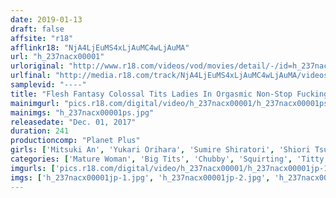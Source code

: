 ```yaml
---
date: 2019-01-13
draft: false
affsite: "r18"
afflinkr18: "NjA4LjEuMS4xLjAuMC4wLjAuMA"
url: "h_237nacx00001"
urloriginal: "http://www.r18.com/videos/vod/movies/detail/-/id=h_237nacx00001"
urlfinal: "http://media.r18.com/track/NjA4LjEuMS4xLjAuMC4wLjAuMA/videos/vod/movies/detail/-/id=h_237nacx00001"
samplevid: "----"
title: "Flesh Fantasy Colossal Tits Ladies In Orgasmic Non-Stop Fucking 10 Ladies"
mainimgurl: "pics.r18.com/digital/video/h_237nacx00001/h_237nacx00001ps.jpg"
mainimgs: "h_237nacx00001ps.jpg"
releasedate: "Dec. 01, 2017"
duration: 241
productioncomp: "Planet Plus"
girls: ['Mitsuki An', 'Yukari Orihara', 'Sumire Shiratori', 'Shiori Tsukada', 'Yu Asagiri', 'Reika Honma', 'Hinami Narusawa', 'Sayaka Kujo', 'Ichika Hayano', 'Shizuku Mukai']
categories: ['Mature Woman', 'Big Tits', 'Chubby', 'Squirting', 'Titty Fuck', 'Compilation', 'Over 4 Hours', 'Hi-Def']
imgurls: ['pics.r18.com/digital/video/h_237nacx00001/h_237nacx00001jp-1.jpg', 'pics.r18.com/digital/video/h_237nacx00001/h_237nacx00001jp-2.jpg', 'pics.r18.com/digital/video/h_237nacx00001/h_237nacx00001jp-3.jpg', 'pics.r18.com/digital/video/h_237nacx00001/h_237nacx00001jp-4.jpg', 'pics.r18.com/digital/video/h_237nacx00001/h_237nacx00001jp-5.jpg', 'pics.r18.com/digital/video/h_237nacx00001/h_237nacx00001jp-6.jpg', 'pics.r18.com/digital/video/h_237nacx00001/h_237nacx00001jp-7.jpg', 'pics.r18.com/digital/video/h_237nacx00001/h_237nacx00001jp-8.jpg', 'pics.r18.com/digital/video/h_237nacx00001/h_237nacx00001jp-9.jpg', 'pics.r18.com/digital/video/h_237nacx00001/h_237nacx00001jp-10.jpg', 'pics.r18.com/digital/video/h_237nacx00001/h_237nacx00001jp-11.jpg', 'pics.r18.com/digital/video/h_237nacx00001/h_237nacx00001jp-12.jpg', 'pics.r18.com/digital/video/h_237nacx00001/h_237nacx00001jp-13.jpg', 'pics.r18.com/digital/video/h_237nacx00001/h_237nacx00001jp-14.jpg', 'pics.r18.com/digital/video/h_237nacx00001/h_237nacx00001jp-15.jpg', 'pics.r18.com/digital/video/h_237nacx00001/h_237nacx00001jp-16.jpg', 'pics.r18.com/digital/video/h_237nacx00001/h_237nacx00001jp-17.jpg', 'pics.r18.com/digital/video/h_237nacx00001/h_237nacx00001jp-18.jpg', 'pics.r18.com/digital/video/h_237nacx00001/h_237nacx00001jp-19.jpg', 'pics.r18.com/digital/video/h_237nacx00001/h_237nacx00001jp-20.jpg']
imgs: ['h_237nacx00001jp-1.jpg', 'h_237nacx00001jp-2.jpg', 'h_237nacx00001jp-3.jpg', 'h_237nacx00001jp-4.jpg', 'h_237nacx00001jp-5.jpg', 'h_237nacx00001jp-6.jpg', 'h_237nacx00001jp-7.jpg', 'h_237nacx00001jp-8.jpg', 'h_237nacx00001jp-9.jpg', 'h_237nacx00001jp-10.jpg', 'h_237nacx00001jp-11.jpg', 'h_237nacx00001jp-12.jpg', 'h_237nacx00001jp-13.jpg', 'h_237nacx00001jp-14.jpg', 'h_237nacx00001jp-15.jpg', 'h_237nacx00001jp-16.jpg', 'h_237nacx00001jp-17.jpg', 'h_237nacx00001jp-18.jpg', 'h_237nacx00001jp-19.jpg', 'h_237nacx00001jp-20.jpg']
---
```

